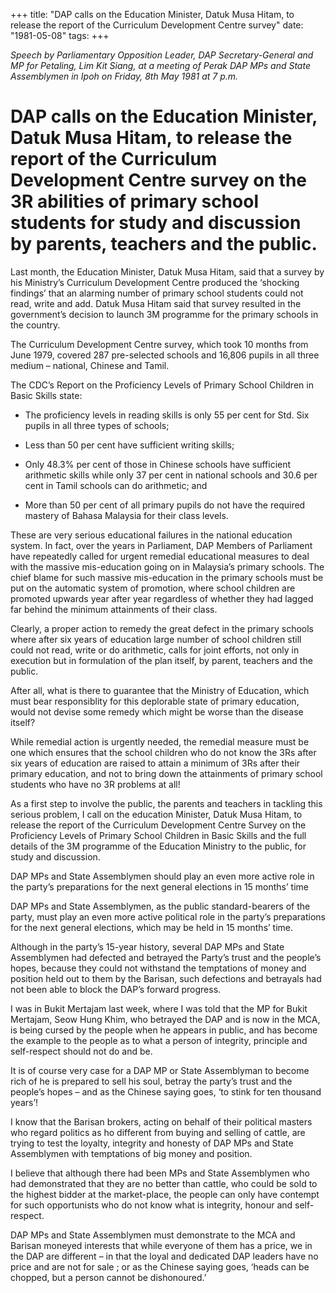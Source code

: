 +++ 
title: "DAP calls on the Education Minister, Datuk Musa Hitam, to release the report of the Curriculum Development Centre survey"
date: "1981-05-08"
tags:
+++

_Speech by Parliamentary Opposition Leader, DAP Secretary-General and MP for Petaling, Lim Kit Siang, at a meeting of Perak DAP MPs and State Assemblymen in Ipoh on Friday, 8th May 1981 at 7 p.m._

# DAP calls on the Education Minister, Datuk Musa Hitam, to release the report of the Curriculum Development Centre survey on the 3R abilities of primary school students for study and discussion by parents, teachers and the public.

Last month, the Education Minister, Datuk Musa Hitam, said that a survey by his Ministry’s Curriculum Development Centre produced the ‘shocking findings’ that an alarming number of primary school students could not read, write and add. Datuk Musa Hitam said that survey resulted in the government’s decision to launch 3M programme for the primary schools in the country.</u>

The Curriculum Development Centre survey, which took 10 months from June 1979, covered 287 pre-selected schools and 16,806 pupils in all three medium – national, Chinese and Tamil.

The CDC’s Report on the Proficiency Levels of Primary School Children in Basic Skills state:

* The proficiency levels in reading skills is only 55 per cent for Std. Six pupils in all three types of schools;

* Less than 50 per cent have sufficient writing skills;

* Only 48.3% per cent of those in Chinese schools have sufficient arithmetic skills while only 37 per cent in national schools and 30.6 per cent in Tamil schools can do arithmetic; and

* More than 50 per cent of all primary pupils do not have the required mastery of Bahasa Malaysia for their class levels.

These are very serious educational failures in the national education system. In fact, over the years in Parliament, DAP Members of Parliament have repeatedly called for urgent remedial educational measures to deal with the massive mis-education going on in Malaysia’s primary schools. The chief blame for such massive mis-education in the primary schools must be put on the automatic system of promotion, where school children are promoted upwards year after year regardless of whether they had lagged far behind the minimum attainments of their class.

Clearly, a proper action to remedy the great defect in the primary schools where after six years of education large number of school children still could not read, write or do arithmetic, calls for joint efforts, not only in execution but in formulation of the plan itself, by parent, teachers and the public.

After all, what is there to guarantee that the Ministry of Education, which must bear responsiblity for this deplorable state of primary education, would not devise some remedy which might be worse than the disease itself?

While remedial action is urgently needed, the remedial measure must be one which ensures that the school children who do not know the 3Rs after six years of education are raised to attain a minimum of 3Rs after their primary education, and not to bring down the attainments of primary school students who have no 3R problems at all!

As a first step to involve the public, the parents and teachers in tackling this serious problem, I call on the education Minister, Datuk Musa Hitam, to release the report of the Curriculum Development Centre Survey on the Proficiency Levels of Primary School Children in Basic Skills and the full details of the 3M programme of the Education Ministry to the public, for study and discussion.

DAP MPs and State Assemblymen should play an even more active role in the party’s preparations for the next general elections in 15 months’ time

DAP MPs and State Assemblymen, as the public standard-bearers of the party, must play an even more active political role in the party’s preparations for the next general elections, which may be held in 15 months’ time.

Although in the party’s 15-year history, several DAP MPs and State Assemblymen had defected and betrayed the Party’s trust and the people’s hopes, because they could not withstand the temptations of money and position held out to them by the Barisan, such defections and betrayals had not been able to block the DAP’s forward progress.

I was in Bukit Mertajam last week, where I was told that the MP for Bukit Mertajam, Seow Hung Khim, who betrayed the DAP and is now in the MCA, is being cursed by the people when he appears in public, and has become the example to the people as to what a person of integrity, principle and self-respect should not do and be.

It is of course very case for a DAP MP or State Assemblyman to become rich of he is prepared to sell his soul, betray the party’s trust and the people’s hopes – and as the Chinese saying goes, ‘to stink for ten thousand years’!

I know that the Barisan brokers, acting on behalf of their political masters who regard politics as ho different from buying and selling of cattle, are trying to test the loyalty, integrity and honesty of DAP MPs and State Assemblymen with temptations of big money and position.

I believe that although there had been MPs and State Assemblymen who had demonstrated that they are no better than cattle, who could be sold to the highest bidder at the market-place, the people can only have contempt for such opportunists who do not know what is integrity, honour and self-respect.

DAP MPs and State Assemblymen must demonstrate to the MCA and Barisan moneyed interests that while everyone of them has a price, we in the DAP are different – in that the loyal and dedicated DAP leaders have no price and are not for sale ; or as the Chinese saying goes, ‘heads can be chopped, but a person cannot be dishonoured.’
 
